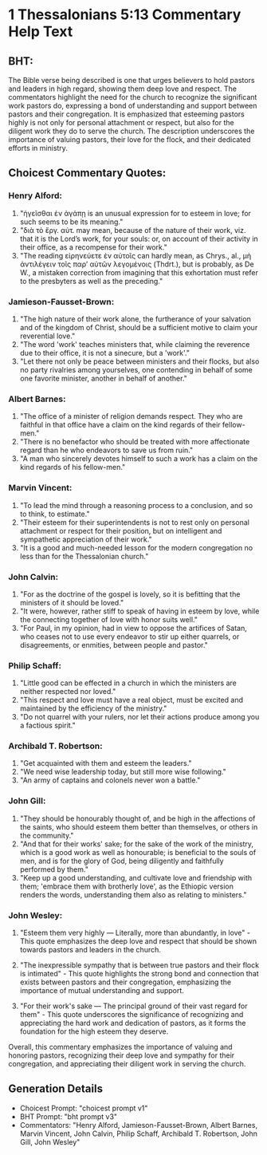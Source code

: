 # 1 Thessalonians 5:13 Commentary Help Text

## BHT:
The Bible verse being described is one that urges believers to hold pastors and leaders in high regard, showing them deep love and respect. The commentators highlight the need for the church to recognize the significant work pastors do, expressing a bond of understanding and support between pastors and their congregation. It is emphasized that esteeming pastors highly is not only for personal attachment or respect, but also for the diligent work they do to serve the church. The description underscores the importance of valuing pastors, their love for the flock, and their dedicated efforts in ministry.

## Choicest Commentary Quotes:
### Henry Alford:
1. "ἡγεῖσθαι ἐν ἀγάπῃ is an unusual expression for to esteem in love; for such seems to be its meaning."
2. "διὰ τὸ ἔργ. αὐτ. may mean, because of the nature of their work, viz. that it is the Lord’s work, for your souls: or, on account of their activity in their office, as a recompense for their work."
3. "The reading εἰρηνεύετε ἐν αὐτοῖς can hardly mean, as Chrys., al., μὴ ἀντιλέγειν τοῖς παρʼ αὐτῶν λεγομένοις (Thdrt.), but is probably, as De W., a mistaken correction from imagining that this exhortation must refer to the presbyters as well as the preceding."

### Jamieson-Fausset-Brown:
1. "The high nature of their work alone, the furtherance of your salvation and of the kingdom of Christ, should be a sufficient motive to claim your reverential love."
2. "The word 'work' teaches ministers that, while claiming the reverence due to their office, it is not a sinecure, but a 'work'."
3. "Let there not only be peace between ministers and their flocks, but also no party rivalries among yourselves, one contending in behalf of some one favorite minister, another in behalf of another."

### Albert Barnes:
1. "The office of a minister of religion demands respect. They who are faithful in that office have a claim on the kind regards of their fellow-men."
2. "There is no benefactor who should be treated with more affectionate regard than he who endeavors to save us from ruin."
3. "A man who sincerely devotes himself to such a work has a claim on the kind regards of his fellow-men."

### Marvin Vincent:
1. "To lead the mind through a reasoning process to a conclusion, and so to think, to estimate." 
2. "Their esteem for their superintendents is not to rest only on personal attachment or respect for their position, but on intelligent and sympathetic appreciation of their work." 
3. "It is a good and much-needed lesson for the modern congregation no less than for the Thessalonian church."

### John Calvin:
1. "For as the doctrine of the gospel is lovely, so it is befitting that the ministers of it should be loved."
2. "It were, however, rather stiff to speak of having in esteem by love, while the connecting together of love with honor suits well."
3. "For Paul, in my opinion, had in view to oppose the artifices of Satan, who ceases not to use every endeavor to stir up either quarrels, or disagreements, or enmities, between people and pastor."

### Philip Schaff:
1. "Little good can be effected in a church in which the ministers are neither respected nor loved."
2. "This respect and love must have a real object, must be excited and maintained by the efficiency of the ministry."
3. "Do not quarrel with your rulers, nor let their actions produce among you a factious spirit."

### Archibald T. Robertson:
1. "Get acquainted with them and esteem the leaders." 
2. "We need wise leadership today, but still more wise following."
3. "An army of captains and colonels never won a battle."

### John Gill:
1. "They should be honourably thought of, and be high in the affections of the saints, who should esteem them better than themselves, or others in the community."
2. "And that for their works' sake; for the sake of the work of the ministry, which is a good work as well as honourable; is beneficial to the souls of men, and is for the glory of God, being diligently and faithfully performed by them."
3. "Keep up a good understanding, and cultivate love and friendship with them; 'embrace them with brotherly love', as the Ethiopic version renders the words, understanding them also as relating to ministers."

### John Wesley:
1. "Esteem them very highly — Literally, more than abundantly, in love" - This quote emphasizes the deep love and respect that should be shown towards pastors and leaders in the church.

2. "The inexpressible sympathy that is between true pastors and their flock is intimated" - This quote highlights the strong bond and connection that exists between pastors and their congregation, emphasizing the importance of mutual understanding and support.

3. "For their work's sake — The principal ground of their vast regard for them" - This quote underscores the significance of recognizing and appreciating the hard work and dedication of pastors, as it forms the foundation for the high esteem they deserve.

Overall, this commentary emphasizes the importance of valuing and honoring pastors, recognizing their deep love and sympathy for their congregation, and appreciating their diligent work in serving the church.


## Generation Details
- Choicest Prompt: "choicest prompt v1"
- BHT Prompt: "bht prompt v3"
- Commentators: "Henry Alford, Jamieson-Fausset-Brown, Albert Barnes, Marvin Vincent, John Calvin, Philip Schaff, Archibald T. Robertson, John Gill, John Wesley"
